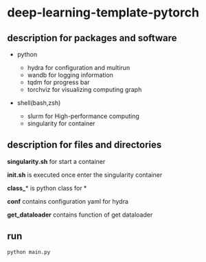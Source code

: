 # deep-learning-template-pytorch

## description for packages and software

* python
    * hydra for configuration and multirun
    * wandb for logging information
    * tqdm for progress bar
    * torchviz for visualizing computing graph

* shell(bash,zsh)
    * slurm for High-performance computing
    * singularity for container

## description for files and directories

**singularity.sh** for start a container

**init.sh** is executed once enter the singularity container

**class_*** is python class for *

**conf** contains configuration yaml for hydra

**get_dataloader** contains function of get dataloader

## run

```
python main.py
```